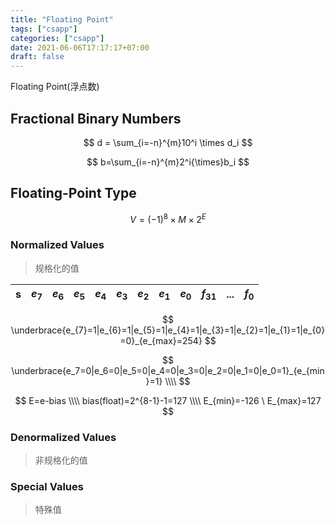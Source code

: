 ```yaml
---
title: "Floating Point"
tags: ["csapp"]
categories: ["csapp"]
date: 2021-06-06T17:17:17+07:00 
draft: false
---
```


Floating Point(浮点数)

<!--more-->

## Fractional Binary Numbers

$$
d = \sum_{i=-n}^{m}10^i \times d_i
$$

$$
b=\sum_{i=-n}^{m}2^i{\times}b_i
$$

## Floating-Point Type

$$
V=(-1)^{8}{\times}M{\times}2^{E}
$$

### Normalized Values

> 规格化的值

| s   | $e_7$ | $e_6$ | $e_5$ | $e_4$ | $e_3$ | $e_2$ | $e_1$ | $e_0$ | $f_{31}$ | $...$ | $f_0$ |
|:---:|:-----:|:-----:|:-----:| ----- | ----- | ----- | ----- | ----- |:--------:|:-----:|:-----:|

$$
\underbrace{e_{7}=1|e_{6}=1|e_{5}=1|e_{4}=1|e_{3}=1|e_{2}=1|e_{1}=1|e_{0}=0}_{e_{max}=254}
$$



$$
\underbrace{e_7=0|e_6=0|e_5=0|e_4=0|e_3=0|e_2=0|e_1=0|e_0=1}_{e_{min}=1} \\\\
$$

$$
E=e-bias \\\\
bias(float)=2^{8-1}-1=127 \\\\
E_{min}=-126 \ E_{max}=127
$$

### Denormalized Values

> 非规格化的值

### Special Values

> 特殊值
